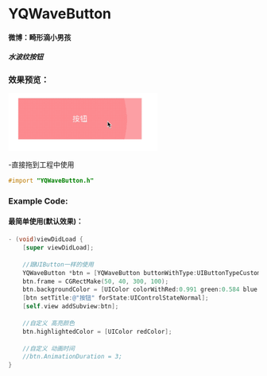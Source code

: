 # YQWaveButton

#### 微博：畸形滴小男孩
##### 水波纹按钮


### 效果预览：</br>
 ![image](https://github.com/976431yang/YQWaveButton/blob/master/screenshot.gif)

-直接拖到工程中使用
```objective-c
#import "YQWaveButton.h"
```
### Example Code:
#### 最简单使用(默认效果)：
```objective-c
- (void)viewDidLoad {
    [super viewDidLoad];
    
    //跟UIButton一样的使用
    YQWaveButton *btn = [YQWaveButton buttonWithType:UIButtonTypeCustom];
    btn.frame = CGRectMake(50, 40, 300, 100);
    btn.backgroundColor = [UIColor colorWithRed:0.991 green:0.584 blue:0.603 alpha:1.000];
    [btn setTitle:@"按钮" forState:UIControlStateNormal];
    [self.view addSubview:btn];

    //自定义 高亮颜色
    btn.highlightedColor = [UIColor redColor];
    
    //自定义 动画时间
    //btn.AnimationDuration = 3;
}
```